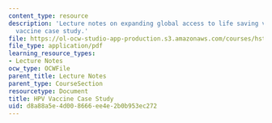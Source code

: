 ```yaml
---
content_type: resource
description: 'Lecture notes on expanding global access to life saving vaccines: HPV
  vaccine case study.'
file: https://ol-ocw-studio-app-production.s3.amazonaws.com/courses/hst-939-designing-and-sustaining-technology-innovation-for-global-health-practice-spring-2008/d8a88a5e4d008666ee4e2b0b953ec272_lecture02.pdf
file_type: application/pdf
learning_resource_types:
- Lecture Notes
ocw_type: OCWFile
parent_title: Lecture Notes
parent_type: CourseSection
resourcetype: Document
title: HPV Vaccine Case Study
uid: d8a88a5e-4d00-8666-ee4e-2b0b953ec272
---
```

